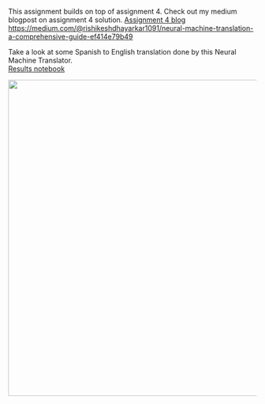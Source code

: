 This assignment builds on top of assignment 4. Check out my medium blogpost on assignment 4 solution.
[Assignment 4 blog](https://medium.com/@rishikeshdhayarkar1091/neural-machine-translation-a-comprehensive-guide-ef414e79b49)
https://medium.com/@rishikeshdhayarkar1091/neural-machine-translation-a-comprehensive-guide-ef414e79b49

Take a look at some Spanish to English translation done by this Neural Machine Translator.</br>
[Results notebook](https://github.com/RishikeshDhayarkar/cs224n/blob/master/a5/a5_final.ipynb)

<p align="center">
  <img height="640" width="660" src="https://github.com/RishikeshDhayarkar/cs224n/blob/master/a5/git_pics/h_1.png">
</p>
